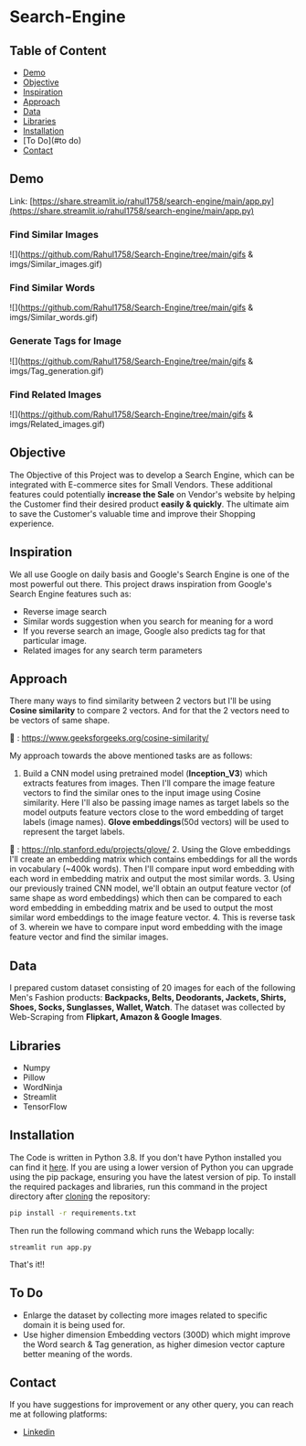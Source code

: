 # Search-Engine
## Table of Content
  * [Demo](#demo)
  * [Objective](#objective)
  * [Inspiration](#inspiration)
  * [Approach](#approach)
  * [Data](#data)
  * [Libraries](#libraries)
  * [Installation](#installation)
  * [To Do](#to do)
  * [Contact](#contact)

## Demo
Link: [https://share.streamlit.io/rahul1758/search-engine/main/app.py](https://share.streamlit.io/rahul1758/search-engine/main/app.py)
### Find Similar Images
![](https://github.com/Rahul1758/Search-Engine/tree/main/gifs & imgs/Similar_images.gif)
### Find Similar Words
![](https://github.com/Rahul1758/Search-Engine/tree/main/gifs & imgs/Similar_words.gif)
### Generate Tags for Image
![](https://github.com/Rahul1758/Search-Engine/tree/main/gifs & imgs/Tag_generation.gif)
### Find Related Images
![](https://github.com/Rahul1758/Search-Engine/tree/main/gifs & imgs/Related_images.gif)

## Objective
The Objective of this Project was to develop a Search Engine, which can be integrated with E-commerce sites for Small Vendors. These additional features could potentially **increase the Sale** on Vendor's website by helping the Customer find their desired product **easily & quickly**. The ultimate aim to save the Customer's valuable time and improve their Shopping experience.

## Inspiration
We all use Google on daily basis and Google's Search Engine is one of the most powerful out there. This project draws inspiration from Google's Search Engine features such as:
  * Reverse image search
  * Similar words suggestion when you search for meaning for a word
  * If you reverse search an image, Google also predicts tag for that particular image.
  * Related images for any search term parameters

## Approach
There many ways to find similarity between 2 vectors but I'll be using **Cosine similarity** to compare 2 vectors. And for that the 2 vectors need to be vectors of same shape.

📖 : https://www.geeksforgeeks.org/cosine-similarity/

My approach towards the above mentioned tasks are as follows:

1. Build a CNN model using pretrained model (**Inception_V3**) which extracts features from images. Then I'll compare the image feature vectors to find the similar ones to the input image using Cosine similarity. Here I'll also be passing image names as target labels so the model outputs feature vectors close to the word embedding of target labels (image names). **Glove embeddings**(50d vectors) will be used to represent the target labels.

📖 : https://nlp.stanford.edu/projects/glove/
2. Using the Glove embeddings I'll create an embedding matrix which contains embeddings for all the words in vocabulary (~400k words). Then I'll compare input word embedding with each word in embedding matrix and output the most similar words.
3. Using our previously trained CNN model, we'll obtain an output feature vector (of same shape as word embeddings) which then can be compared to each word embedding in embedding matrix and be used to output the most similar word embeddings to the image feature vector.
4. This is reverse task of 3. wherein we have to compare input word embedding with the image feature vector and find the similar images.

## Data 
I prepared custom dataset consisting of 20 images for each of the following Men's Fashion products: **Backpacks, Belts, Deodorants, Jackets, Shirts, Shoes, Socks, Sunglasses, Wallet, Watch**. The dataset was collected by Web-Scraping from **Flipkart, Amazon & Google Images**.

## Libraries
* Numpy
* Pillow
* WordNinja
* Streamlit
* TensorFlow

## Installation
The Code is written in Python 3.8. If you don't have Python installed you can find it [here](https://www.python.org/downloads/). If you are using a lower version of Python you can upgrade using the pip package, ensuring you have the latest version of pip. To install the required packages and libraries, run this command in the project directory after [cloning](https://www.howtogeek.com/451360/how-to-clone-a-github-repository/) the repository:
```bash
pip install -r requirements.txt
```
Then run the following command which runs the Webapp locally:
```
streamlit run app.py
```
That's it!!

## To Do
* Enlarge the dataset by collecting more images related to specific domain it is being used for.
* Use higher dimension Embedding vectors (300D) which might improve the Word search & Tag generation, as higher dimesion vector capture better meaning of the words.

## Contact
If you have suggestions for improvement or any other query, you can reach me at following platforms:
  * [Linkedin](https://www.linkedin.com/in/rahul-menon-515702a7/)
